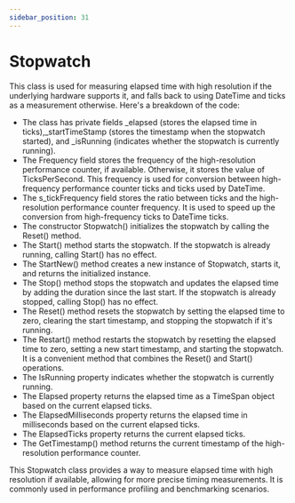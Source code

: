 ```yaml
---
sidebar_position: 31
---
```

# Stopwatch

This class is used for measuring elapsed time with high resolution if the underlying hardware supports it, and falls back to using DateTime and ticks as a measurement otherwise. Here's a breakdown of the code:

- The class has private fields _elapsed (stores the elapsed time in ticks),_startTimeStamp (stores the timestamp when the stopwatch started), and _isRunning (indicates whether the stopwatch is currently running).
- The Frequency field stores the frequency of the high-resolution performance counter, if available. Otherwise, it stores the value of TicksPerSecond. This frequency is used for conversion between high-frequency performance counter ticks and ticks used by DateTime.
- The s_tickFrequency field stores the ratio between ticks and the high-resolution performance counter frequency. It is used to speed up the conversion from high-frequency ticks to DateTime ticks.
- The constructor Stopwatch() initializes the stopwatch by calling the Reset() method.
- The Start() method starts the stopwatch. If the stopwatch is already running, calling Start() has no effect.
- The StartNew() method creates a new instance of Stopwatch, starts it, and returns the initialized instance.
- The Stop() method stops the stopwatch and updates the elapsed time by adding the duration since the last start. If the stopwatch is already stopped, calling Stop() has no effect.
- The Reset() method resets the stopwatch by setting the elapsed time to zero, clearing the start timestamp, and stopping the stopwatch if it's running.
- The Restart() method restarts the stopwatch by resetting the elapsed time to zero, setting a new start timestamp, and starting the stopwatch. It is a convenient method that combines the Reset() and Start() operations.
- The IsRunning property indicates whether the stopwatch is currently running.
- The Elapsed property returns the elapsed time as a TimeSpan object based on the current elapsed ticks.
- The ElapsedMilliseconds property returns the elapsed time in milliseconds based on the current elapsed ticks.
- The ElapsedTicks property returns the current elapsed ticks.
- The GetTimestamp() method returns the current timestamp of the high-resolution performance counter.

This Stopwatch class provides a way to measure elapsed time with high resolution if available, allowing for more precise timing measurements. It is commonly used in performance profiling and benchmarking scenarios.
